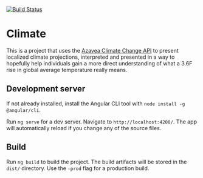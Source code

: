 [![Build Status](https://travis-ci.org/rmartz/personal-climate.svg?branch=develop)](https://travis-ci.org/rmartz/personal-climate)
# Climate
This is a project that uses the [Azavea Climate Change API](https://climate.azavea.com/) to present localized climate projections, interpreted and presented in a way to hopefully help individuals gain a more direct understanding of what a 3.6F rise in global average temperature really means.

## Development server
If not already installed, install the Angular CLI tool with `node install -g @angular/cli`.

Run `ng serve` for a dev server. Navigate to `http://localhost:4200/`. The app will automatically reload if you change any of the source files.

## Build

Run `ng build` to build the project. The build artifacts will be stored in the `dist/` directory. Use the `-prod` flag for a production build.

